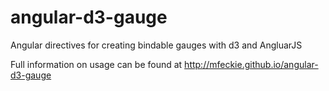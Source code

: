 angular-d3-gauge
================

Angular directives for creating bindable gauges with d3 and AngluarJS

Full information on usage can be found at  http://mfeckie.github.io/angular-d3-gauge

